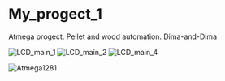 # My_progect_1
Atmega progect.   Pellet and wood automation.  Dima-and-Dima

![LCD_main_1](https://user-images.githubusercontent.com/79898241/162525797-872d0340-c843-425f-84df-3a4741556f5a.jpg)
![LCD_main_2](https://user-images.githubusercontent.com/79898241/162526053-4640657c-0a56-4c38-891e-3578fc40cd13.jpg)
![LCD_main_4](https://user-images.githubusercontent.com/79898241/162526331-c015b664-129a-43c1-b99e-41c9833bceda.jpg)

![Atmega1281](https://user-images.githubusercontent.com/79898241/162525834-e8818d7b-938b-4cbc-b3d7-39983b4bdfdf.jpg)

